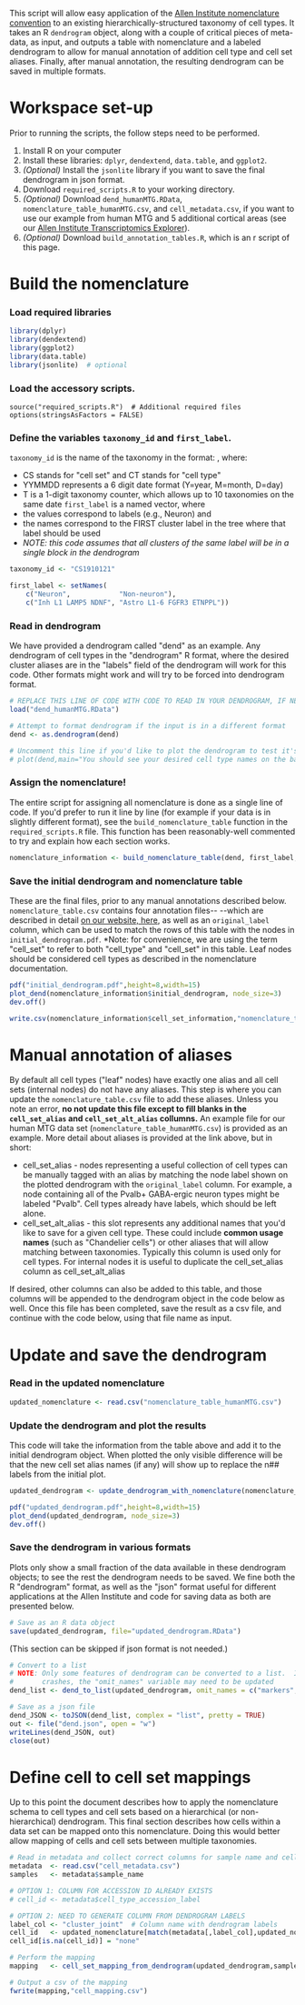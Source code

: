 This script will allow easy application of the [Allen Institute nomenclature convention](https://portal.brain-map.org/explore/classes/nomenclature) to an existing hierarchically-structured taxonomy of cell types.  It takes an R `dendrogram` object, along with a couple of critical pieces of meta-data, as input, and outputs a table with nomenclature and a labeled dendrogram to allow for manual annotation of addition cell type and cell set aliases.  Finally, after manual annotation, the resulting dendrogram can be saved in multiple formats.  

# Workspace set-up

Prior to running the scripts, the follow steps need to be performed.
1. Install R on your computer
2. Install these libraries: `dplyr`, `dendextend`, `data.table`, and `ggplot2`.  
3. *(Optional)* Install the `jsonlite` library if you want to save the final dendrogram in json format.
4. Download `required_scripts.R` to your working directory.
5. *(Optional)* Download `dend_humanMTG.RData`, `nomenclature_table_humanMTG.csv`, and `cell_metadata.csv`, if you want to use our example from human MTG and 5 additional cortical areas (see our [Allen Institute Transcriptomics Explorer](https://celltypes.brain-map.org/rnaseq/human/cortex)).
6. *(Optional)* Download `build_annotation_tables.R`, which is an r script of this page.


# Build the nomenclature

### Load required libraries 

``` r
library(dplyr)
library(dendextend)
library(ggplot2)
library(data.table)
library(jsonlite)  # optional
```

### Load the accessory scripts.

```
source("required_scripts.R")  # Additional required files
options(stringsAsFactors = FALSE)
```

### Define the variables `taxonomy_id` and `first_label`.  

`taxonomy_id` is the name of the taxonomy in the format: <CS><YYMMDD><T>, where:
* CS stands for "cell set" and CT stands for "cell type"
* YYMMDD represents a 6 digit date format (Y=year, M=month, D=day)
* T is a 1-digit taxonomy counter, which allows up to 10 taxonomies on the same date
`first_label` is a named vector, where 
* the values correspond to labels (e.g., Neuron) and 
* the names correspond to the FIRST cluster label in the tree where that label should be used
* *NOTE: this code assumes that all clusters of the same label will be in a single block in the dendrogram*

``` r
taxonomy_id <- "CS1910121"

first_label <- setNames(
    c("Neuron",            "Non-neuron"),
    c("Inh L1 LAMP5 NDNF", "Astro L1-6 FGFR3 ETNPPL"))
``` 	
	
### Read in dendrogram

We have provided a dendrogram called "dend" as an example.  Any dendrogram of cell types in the "dendrogram" R format, where the desired cluster aliases are in the "labels" field of the dendrogram will work for this code.  Other formats might work and will try to be forced into dendrogram format.

``` r
# REPLACE THIS LINE OF CODE WITH CODE TO READ IN YOUR DENDROGRAM, IF NEEDED
load("dend_humanMTG.RData")

# Attempt to format dendrogram if the input is in a different format
dend <- as.dendrogram(dend)

# Uncomment this line if you'd like to plot the dendrogram to test it's format
# plot(dend,main="You should see your desired cell type names on the base of this plot")
```
	
### Assign the nomenclature!

The entire script for assigning all nomenclature is done as a single line of code.  If you'd prefer to run it line by line (for example if your data is in slightly different format), see the `build_nomenclature_table` function in the `required_scripts.R` file.  This function has been reasonably-well commented to try and explain how each section works.  

``` r
nomenclature_information <- build_nomenclature_table(dend, first_label, taxonomy_id)
```

### Save the initial dendrogram and nomenclature table

These are the final files, prior to any manual annotations described below.  `nomenclature_table.csv` contains four annotation files-- --which are described in detail [on our website, here](https://portal.brain-map.org/explore/classes/nomenclature), as well as an `original_label` column, which can be used to match the rows of this table with the nodes in `initial_dendrogram.pdf`.  *Note: for convenience, we are using the term "cell_set" to refer to both "cell_type" and "cell_set" in this table.  Leaf nodes should be considered cell types as described in the nomenclature documentation. 

``` r
pdf("initial_dendrogram.pdf",height=8,width=15)
plot_dend(nomenclature_information$initial_dendrogram, node_size=3)
dev.off()

write.csv(nomenclature_information$cell_set_information,"nomenclature_table.csv",row.names=FALSE)
```

# Manual annotation of aliases

By default all cell types ("leaf" nodes) have exactly one alias and all cell sets (internal nodes) do not have any aliases.  This step is where you can update the `nomenclature_table.csv` file to add these aliases.  Unless you note an error, **no not update this file except to fill blanks in the `cell_set_alias` and `cell_set_alt_alias` collumns.**  An example file for our human MTG data set (`nomenclature_table_humanMTG.csv`) is provided as an example.  More detail about aliases is provided at the link above, but in short:

* cell_set_alias - nodes representing a useful collection of cell types can be manually tagged with an alias by matching the node label shown on the plotted dendrogram with the `original_label` column.  For example, a node containing all of the Pvalb+ GABA-ergic neuron types might be labeled "Pvalb".  Cell types already have labels, which should be left alone.
* cell_set_alt_alias - this slot represents any additional names that you'd like to save for a given cell type.  These could include **common usage names** (such as "Chandelier cells") or other aliases that will allow matching between taxonomies.  Typically this column is used only for cell types.  For internal nodes it is useful to duplicate the cell_set_alias column as cell_set_alt_alias

If desired, other columns can also be added to this table, and those columns will be appended to the dendrogram object in the code below as well.  Once this file has been completed, save the result as a csv file, and continue with the code below, using that file name as input.  

# Update and save the dendrogram

### Read in the updated nomenclature

``` r
updated_nomenclature <- read.csv("nomenclature_table_humanMTG.csv")
```

### Update the dendrogram and plot the results

This code will take the information from the table above and add it to the initial dendrogram object.  When plotted the only visible difference will be that the new cell set alias names (if any) will show up to replace the n## labels from the initial plot.  

``` r
updated_dendrogram <- update_dendrogram_with_nomenclature(nomenclature_information$initial_dendrogram,updated_nomenclature)

pdf("updated_dendrogram.pdf",height=8,width=15)
plot_dend(updated_dendrogram, node_size=3)
dev.off()
```

### Save the dendrogram in various formats

Plots only show a small fraction of the data available in these dendrogram objects; to see the rest the dendrogram needs to be saved.  We fine both the R "dendrogram" format, as well as the "json" format useful for different applications at the Allen Institute and code for saving data as both are presented below.

``` r 
# Save as an R data object
save(updated_dendrogram, file="updated_dendrogram.RData")
```

(This section can be skipped if json format is not needed.)

``` r
# Convert to a list
# NOTE: Only some features of dendrogram can be converted to a list.  If this function 
#       crashes, the "omit_names" variable may need to be updated
dend_list <- dend_to_list(updated_dendrogram, omit_names = c("markers","markers.byCl","class"))

# Save as a json file
dend_JSON <- toJSON(dend_list, complex = "list", pretty = TRUE)
out <- file("dend.json", open = "w")
writeLines(dend_JSON, out)
close(out)
```


# Define cell to cell set mappings

Up to this point the document describes how to apply the nomenclature schema to cell types and cell sets based on a hierarchical (or non-hierarchical) dendrogram.  This final section describes how cells within a data set can be mapped onto this nomenclature.  Doing this would better allow mapping of cells and cell sets between multiple taxonomies.  

``` r 
# Read in metadata and collect correct columns for sample name and cell set accession id
metadata  <- read.csv("cell_metadata.csv")
samples   <- metadata$sample_name

# OPTION 1: COLUMN FOR ACCESSION ID ALREADY EXISTS
# cell_id <- metadata$cell_type_accession_label

# OPTION 2: NEED TO GENERATE COLUMN FROM DENDROGRAM LABELS
label_col <- "cluster_joint"  # Column name with dendrogram labels
cell_id   <- updated_nomenclature[match(metadata[,label_col],updated_nomenclature$cell_set_alias),"cell_set_accession"]
cell_id[is.na(cell_id)] = "none"

# Perform the mapping
mapping   <- cell_set_mapping_from_dendrogram(updated_dendrogram,samples,cell_id)

# Output a csv of the mapping
fwrite(mapping,"cell_mapping.csv")
```
